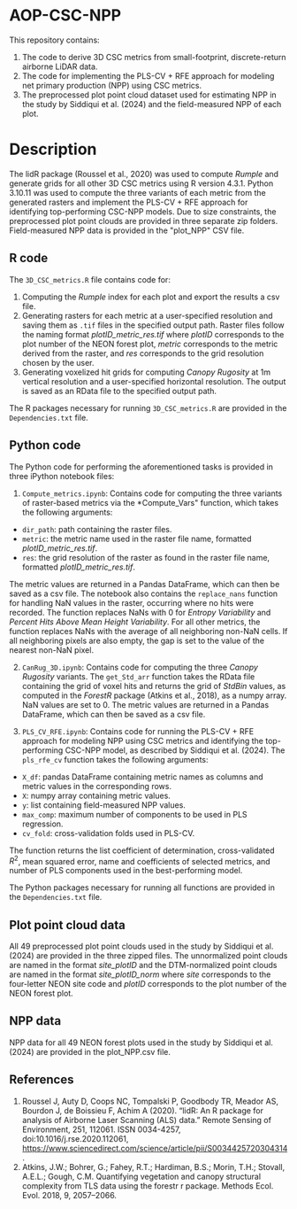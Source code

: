# AOP-CSC-NPP
This repository contains:
1) The code to derive 3D CSC metrics from small-footprint, discrete-return airborne LiDAR data.
2) The code for implementing the PLS-CV + RFE approach for modeling net primary production (NPP) using CSC metrics. 
3) The preprocessed plot point cloud dataset used for estimating NPP in the study by Siddiqui et al. (2024) and the field-measured NPP of each plot.

# Description

The lidR package (Roussel et al., 2020) was used to compute *Rumple* and generate grids for all other 3D CSC metrics using R version 4.3.1. Python 3.10.11 was used to compute the three variants of each metric from the generated rasters and implement the PLS-CV + RFE approach for identifying top-performing CSC-NPP models. Due to size constraints, the preprocessed plot point clouds are provided in three separate zip folders. Field-measured NPP data is provided in the "plot_NPP" CSV file.

## R code

The `3D_CSC_metrics.R` file contains code for: 
1) Computing the *Rumple* index for each plot and export the results a csv file.
2) Generating rasters for each metric at a user-specified resolution and saving them as `.tif` files in the specified output path. Raster files follow the naming format *plotID_metric_res.tif* where *plotID* corresponds to the plot number of the NEON forest plot, *metric* corresponds to the metric derived from the raster, and *res* corresponds to the grid resolution chosen by the user.
3) Generating voxelized hit grids for computing *Canopy Rugosity* at 1m vertical resolution and a user-specified horizontal resolution. The output is saved as an RData file to the specified output path.

The R packages necessary for running `3D_CSC_metrics.R` are provided in the `Dependencies.txt` file.

## Python code

The Python code for performing the aforementioned tasks is provided in three iPython notebook files:

1) `Compute_metrics.ipynb`:
Contains code for computing the three variants of raster-based metrics via the *Compute_Vars" function, which takes the following arguments:
- `dir_path`: path containing the raster files.
- `metric`: the metric name used in the raster file name, formatted *plotID_metric_res.tif*.
- `res`: the grid resolution of the raster as found in the raster file name, formatted *plotID_metric_res.tif*.

The metric values are returned in a Pandas DataFrame, which can then be saved as a csv file. The notebook also contains the `replace_nans` function for handling NaN values in the raster, occurring where no hits were recorded. The function replaces NaNs with 0 for *Entropy Variability* and *Percent Hits Above Mean Height Variability*. For all other metrics, the function replaces NaNs with the average of all neighboring non-NaN cells. If all neighboring pixels are also empty, the gap is set to the value of the nearest non-NaN pixel.

2) `CanRug_3D.ipynb`:
Contains code for computing the three *Canopy Rugosity* variants. The `get_Std_arr` function takes the RData file containing the grid of voxel hits and returns the grid of *StdBin* values, as computed in the *ForestR* package (Atkins et al., 2018), as a numpy array. NaN values are set to 0. The metric values are returned in a Pandas DataFrame, which can then be saved as a csv file. 

3) `PLS_CV_RFE.ipynb`:
Contains code for running the PLS-CV + RFE approach for modeling NPP using CSC metrics and identifying the top-performing CSC-NPP model, as described by Siddiqui et al. (2024). The `pls_rfe_cv` function takes the following arguments:
- `X_df`: pandas DataFrame containing metric names as columns and metric values in the corresponding rows.
- `X`: numpy array containing metric values.
- `y`: list containing field-measured NPP values.
- `max_comp`: maximum number of components to be used in PLS regression.
- `cv_fold`: cross-validation folds used in PLS-CV.

The function returns the list coefficient of determination, cross-validated $R^{2}$, mean squared error, name and coefficients of selected metrics, and number of PLS components used in the best-performing model.

The Python packages necessary for running all functions are provided in the `Dependencies.txt` file.

## Plot point cloud data

All 49 preprocessed plot point clouds used in the study by Siddiqui et al. (2024) are provided in the three zipped files. The unnormalized point clouds are named in the format *site_plotID* and the DTM-normalized point clouds are named in the format *site_plotID_norm* where *site* corresponds to the four-letter NEON site code and *plotID* corresponds to the plot number of the NEON forest plot.

## NPP data

NPP data for all 49 NEON forest plots used in the study by Siddiqui et al. (2024) are provided in the plot_NPP.csv file.

## References
1. Roussel J, Auty D, Coops NC, Tompalski P, Goodbody TR, Meador AS, Bourdon J, de Boissieu F, Achim A (2020). “lidR: An R package for analysis of Airborne Laser Scanning (ALS) data.” Remote Sensing of Environment, 251, 112061. ISSN 0034-4257, doi:10.1016/j.rse.2020.112061, https://www.sciencedirect.com/science/article/pii/S0034425720304314.
2. Atkins, J.W.; Bohrer, G.; Fahey, R.T.; Hardiman, B.S.; Morin, T.H.; Stovall, A.E.L.; Gough, C.M. Quantifying vegetation and canopy structural complexity from TLS data using the forestr r package. Methods Ecol. Evol. 2018, 9, 2057–2066.

